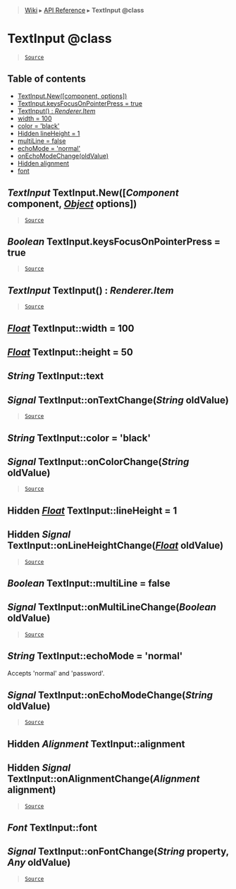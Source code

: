 > [Wiki](Home) ▸ [API Reference](API-Reference) ▸ **TextInput @class**

TextInput @class
================

> [`Source`](/Neft-io/neft/tree/master/src/renderer/types/basics/item/types/textInput.litcoffee#textinput-class)

## Table of contents
  * [TextInput.New([component, options])](#textinput-textinputnewcomponent-component-object-options)
  * [TextInput.keysFocusOnPointerPress = true](#boolean-textinputkeysfocusonpointerpress--true)
  * [TextInput() : *Renderer.Item*](#textinput-textinput--rendereritem)
  * [width = 100](#float-textinputwidth--100)
  * [color = 'black'](#string-textinputcolor--black)
  * [Hidden lineHeight = 1](#hidden-float-textinputlineheight--1)
  * [multiLine = false](#boolean-textinputmultiline--false)
  * [echoMode = 'normal'](#string-textinputechomode--normal)
  * [onEchoModeChange(oldValue)](#signal-textinputonechomodechangestring-oldvalue)
  * [Hidden alignment](#hidden-alignment-textinputalignment)
  * [font](#font-textinputfont)

*TextInput* TextInput.New([*Component* component, [*Object*](/Neft-io/neft/wiki/Utils-API.md#boolean-isobjectany-value) options])
--------------------------------------------------------------------

> [`Source`](/Neft-io/neft/tree/master/src/renderer/types/basics/item/types/textInput.litcoffee#textinput-textinputnewcomponent-component-object-options)

*Boolean* TextInput.keysFocusOnPointerPress = true
--------------------------------------------------

> [`Source`](/Neft-io/neft/tree/master/src/renderer/types/basics/item/types/textInput.litcoffee#boolean-textinputkeysfocusonpointerpress--true)

*TextInput* TextInput() : *Renderer.Item*
-----------------------------------------

> [`Source`](/Neft-io/neft/tree/master/src/renderer/types/basics/item/types/textInput.litcoffee#textinput-textinput--rendereritem)

[*Float*](/Neft-io/neft/wiki/Utils-API.md#boolean-isfloatany-value) TextInput::width = 100
------------------------------
[*Float*](/Neft-io/neft/wiki/Utils-API.md#boolean-isfloatany-value) TextInput::height = 50
------------------------------
*String* TextInput::text
------------------------
## *Signal* TextInput::onTextChange(*String* oldValue)

> [`Source`](/Neft-io/neft/tree/master/src/renderer/types/basics/item/types/textInput.litcoffee#float-textinputwidth--100float-textinputheight--50string-textinputtext-signal-textinputontextchangestring-oldvalue)

*String* TextInput::color = 'black'
-----------------------------------
## *Signal* TextInput::onColorChange(*String* oldValue)

> [`Source`](/Neft-io/neft/tree/master/src/renderer/types/basics/item/types/textInput.litcoffee#string-textinputcolor--black-signal-textinputoncolorchangestring-oldvalue)

Hidden [*Float*](/Neft-io/neft/wiki/Utils-API.md#boolean-isfloatany-value) TextInput::lineHeight = 1
----------------------------------------
## Hidden *Signal* TextInput::onLineHeightChange([*Float*](/Neft-io/neft/wiki/Utils-API.md#boolean-isfloatany-value) oldValue)

> [`Source`](/Neft-io/neft/tree/master/src/renderer/types/basics/item/types/textInput.litcoffee#hidden-float-textinputlineheight--1-hidden-signal-textinputonlineheightchangefloat-oldvalue)

*Boolean* TextInput::multiLine = false
--------------------------------------
## *Signal* TextInput::onMultiLineChange(*Boolean* oldValue)

> [`Source`](/Neft-io/neft/tree/master/src/renderer/types/basics/item/types/textInput.litcoffee#boolean-textinputmultiline--false-signal-textinputonmultilinechangeboolean-oldvalue)

*String* TextInput::echoMode = 'normal'
---------------------------------------

Accepts 'normal' and 'password'.

## *Signal* TextInput::onEchoModeChange(*String* oldValue)

> [`Source`](/Neft-io/neft/tree/master/src/renderer/types/basics/item/types/textInput.litcoffee#signal-textinputonechomodechangestring-oldvalue)

Hidden *Alignment* TextInput::alignment
---------------------------------------
## Hidden *Signal* TextInput::onAlignmentChange(*Alignment* alignment)

> [`Source`](/Neft-io/neft/tree/master/src/renderer/types/basics/item/types/textInput.litcoffee#hidden-alignment-textinputalignment-hidden-signal-textinputonalignmentchangealignment-alignment)

*Font* TextInput::font
----------------------
## *Signal* TextInput::onFontChange(*String* property, *Any* oldValue)

> [`Source`](/Neft-io/neft/tree/master/src/renderer/types/basics/item/types/textInput.litcoffee#font-textinputfont-signal-textinputonfontchangestring-property-any-oldvalue)


